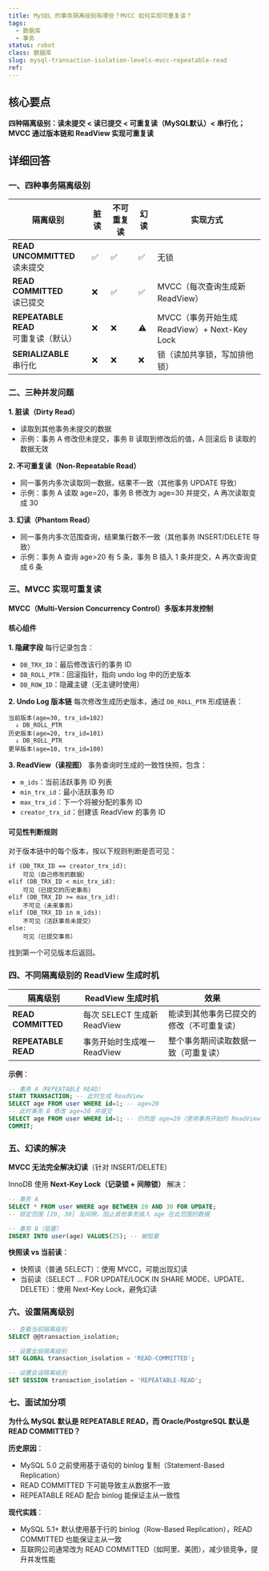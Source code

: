 ```yaml
---
title: MySQL 的事务隔离级别有哪些？MVCC 如何实现可重复读？
tags:
  - 数据库
  - 事务
status: robot
class: 数据库
slug: mysql-transaction-isolation-levels-mvcc-repeatable-read
ref:
---
```


## 核心要点

**四种隔离级别：读未提交 < 读已提交 < 可重复读（MySQL默认）< 串行化；MVCC 通过版本链和 ReadView 实现可重复读**

## 详细回答

### 一、四种事务隔离级别

| 隔离级别 | 脏读 | 不可重复读 | 幻读 | 实现方式 |
|---------|------|-----------|------|---------|
| **READ UNCOMMITTED**<br>读未提交 | ✅ | ✅ | ✅ | 无锁 |
| **READ COMMITTED**<br>读已提交 | ❌ | ✅ | ✅ | MVCC（每次查询生成新 ReadView） |
| **REPEATABLE READ**<br>可重复读（默认） | ❌ | ❌ | ⚠️ | MVCC（事务开始生成 ReadView）+ Next-Key Lock |
| **SERIALIZABLE**<br>串行化 | ❌ | ❌ | ❌ | 锁（读加共享锁，写加排他锁） |

### 二、三种并发问题

**1. 脏读（Dirty Read）**
- 读取到其他事务未提交的数据
- 示例：事务 A 修改但未提交，事务 B 读取到修改后的值，A 回滚后 B 读取的数据无效

**2. 不可重复读（Non-Repeatable Read）**
- 同一事务内多次读取同一数据，结果不一致（其他事务 UPDATE 导致）
- 示例：事务 A 读取 age=20，事务 B 修改为 age=30 并提交，A 再次读取变成 30

**3. 幻读（Phantom Read）**
- 同一事务内多次范围查询，结果集行数不一致（其他事务 INSERT/DELETE 导致）
- 示例：事务 A 查询 age>20 有 5 条，事务 B 插入 1 条并提交，A 再次查询变成 6 条

### 三、MVCC 实现可重复读

**MVCC（Multi-Version Concurrency Control）多版本并发控制**

#### 核心组件

**1. 隐藏字段**
每行记录包含：
- `DB_TRX_ID`：最后修改该行的事务 ID
- `DB_ROLL_PTR`：回滚指针，指向 undo log 中的历史版本
- `DB_ROW_ID`：隐藏主键（无主键时使用）

**2. Undo Log 版本链**
每次修改生成历史版本，通过 `DB_ROLL_PTR` 形成链表：
```
当前版本(age=30, trx_id=102)
  ↓ DB_ROLL_PTR
历史版本(age=20, trx_id=101)
  ↓ DB_ROLL_PTR
更早版本(age=10, trx_id=100)
```

**3. ReadView（读视图）**
事务查询时生成的一致性快照，包含：
- `m_ids`：当前活跃事务 ID 列表
- `min_trx_id`：最小活跃事务 ID
- `max_trx_id`：下一个将被分配的事务 ID
- `creator_trx_id`：创建该 ReadView 的事务 ID

#### 可见性判断规则

对于版本链中的每个版本，按以下规则判断是否可见：

```
if (DB_TRX_ID == creator_trx_id):
    可见（自己修改的数据）
elif (DB_TRX_ID < min_trx_id):
    可见（已提交的历史事务）
elif (DB_TRX_ID >= max_trx_id):
    不可见（未来事务）
elif (DB_TRX_ID in m_ids):
    不可见（活跃事务未提交）
else:
    可见（已提交事务）
```

找到第一个可见版本后返回。

### 四、不同隔离级别的 ReadView 生成时机

| 隔离级别 | ReadView 生成时机 | 效果 |
|---------|------------------|------|
| **READ COMMITTED** | 每次 SELECT 生成新 ReadView | 能读到其他事务已提交的修改（不可重复读） |
| **REPEATABLE READ** | 事务开始时生成唯一 ReadView | 整个事务期间读取数据一致（可重复读） |

**示例**：

```sql
-- 事务 A（REPEATABLE READ）
START TRANSACTION; -- 此时生成 ReadView
SELECT age FROM user WHERE id=1; -- age=20
-- 此时事务 B 修改 age=30 并提交
SELECT age FROM user WHERE id=1; -- 仍然是 age=20（使用事务开始的 ReadView）
COMMIT;
```

### 五、幻读的解决

**MVCC 无法完全解决幻读**（针对 INSERT/DELETE）

InnoDB 使用 **Next-Key Lock（记录锁 + 间隙锁）** 解决：

```sql
-- 事务 A
SELECT * FROM user WHERE age BETWEEN 20 AND 30 FOR UPDATE;
-- 锁定范围 [20, 30] 及间隙，阻止其他事务插入 age 在此范围的数据

-- 事务 B（阻塞）
INSERT INTO user(age) VALUES(25); -- 被阻塞
```

**快照读 vs 当前读**：
- 快照读（普通 SELECT）：使用 MVCC，可能出现幻读
- 当前读（SELECT ... FOR UPDATE/LOCK IN SHARE MODE、UPDATE、DELETE）：使用 Next-Key Lock，避免幻读

### 六、设置隔离级别

```sql
-- 查看当前隔离级别
SELECT @@transaction_isolation;

-- 设置全局隔离级别
SET GLOBAL transaction_isolation = 'READ-COMMITTED';

-- 设置会话隔离级别
SET SESSION transaction_isolation = 'REPEATABLE-READ';
```

### 七、面试加分项

**为什么 MySQL 默认是 REPEATABLE READ，而 Oracle/PostgreSQL 默认是 READ COMMITTED？**

**历史原因**：
- MySQL 5.0 之前使用基于语句的 binlog 复制（Statement-Based Replication）
- READ COMMITTED 下可能导致主从数据不一致
- REPEATABLE READ 配合 binlog 能保证主从一致性

**现代实践**：
- MySQL 5.1+ 默认使用基于行的 binlog（Row-Based Replication），READ COMMITTED 也能保证主从一致
- 互联网公司通常改为 READ COMMITTED（如阿里、美团），减少锁竞争，提升并发性能
